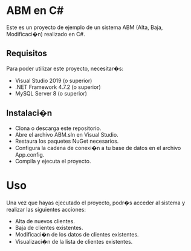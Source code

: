 # ABM en C#
Este es un proyecto de ejemplo de un sistema ABM (Alta, Baja, Modificaci�n) realizado en C#.

## Requisitos
Para poder utilizar este proyecto, necesitar�s:

- Visual Studio 2019 (o superior)
- .NET Framework 4.7.2 (o superior)
- MySQL Server 8 (o superior)

## Instalaci�n

- Clona o descarga este repositorio.
- Abre el archivo ABM.sln en Visual Studio.
- Restaura los paquetes NuGet necesarios.
- Configura la cadena de conexi�n a tu base de datos en el archivo App.config.
- Compila y ejecuta el proyecto.

# Uso
Una vez que hayas ejecutado el proyecto, podr�s acceder al sistema y realizar las siguientes acciones:

- Alta de nuevos clientes.
- Baja de clientes existentes.
- Modificaci�n de los datos de clientes existentes.
- Visualizaci�n de la lista de clientes existentes.
